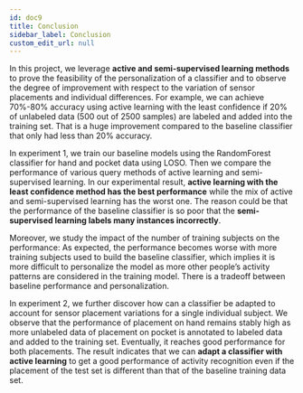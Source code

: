 ```yaml
---
id: doc9
title: Conclusion
sidebar_label: Conclusion 
custom_edit_url: null
---
```


In this project, we leverage **active and semi-supervised learning methods** to prove the feasibility of the personalization of a classifier and to observe the degree of improvement with respect to the variation of sensor placements and individual differences. For example, we can achieve 70%-80% accuracy using active learning with the least confidence if 20% of unlabeled data (500 out of 2500 samples) are labeled and added into the training set. That is a huge improvement compared to the baseline classifier that only had less than 20% accuracy.

In experiment 1,  we train our baseline models using the RandomForest classifier for hand and pocket data using LOSO. Then we compare the performance of various query methods of active learning and semi-supervised learning. In our experimental result, **active learning with the least confidence method has the best performance** while the mix of active and semi-supervised learning has the worst one. The reason could be that the performance of the baseline classifier is so poor that the **semi-supervised learning labels many instances incorrectly**.

Moreover, we study the impact of the number of training subjects on the performance: As expected, the performance becomes worse with more training subjects used to build the baseline classifier, which implies it is more difficult to personalize the model as more other people’s activity patterns are considered in the training model. There is a tradeoff between baseline performance and personalization.

In experiment 2, we further discover how can a classifier be adapted to account for sensor placement variations for a single individual subject. We observe that the performance of placement on hand remains stably high as more unlabeled data of placement on pocket is annotated to labeled data and added to the training set. Eventually, it reaches good performance for both placements. The result indicates that we can **adapt a classifier with active learning** to get a good performance of activity recognition even if the placement of the test set is different than that of the baseline training data set.
